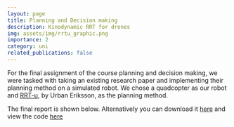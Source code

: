 ```yaml
---
layout: page
title: Planning and Decision making
description: Kinodynamic RRT for drones
img: assets/img/rrtu_graphic.png
importance: 2
category: uni
related_publications: false
---
```


For the final assignment of the course planning and decision making, we were tasked with taking an existing research paper and implementing their planning method on a simulated robot. We chose a quadcopter as our robot and [RRT-u](https://www.diva-portal.org/smash/get/diva2:1279130/FULLTEXT02), by Urban Eriksson, as the planning method.

The final report is shown below. Alternatively you can download it [here](/assets/pdf/PDM_project.pdf) and view the code [here](WisterianTK/PDM_Project)

<object data="/assets/pdf/PDM_project.pdf" width="100%" height="1000" type='application/pdf'></object>
